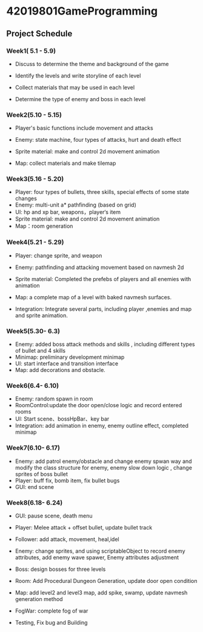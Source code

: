 # 42019801GameProgramming

## Project Schedule

### Week1( 5.1 - 5.9)

+ Discuss to determine the theme and background of the game
+ Identify the levels and write storyline of each level
+ Collect materials that may be used in each level

+ Determine the type of enemy and boss in each level

### Week2(5.10 - 5.15)

+ Player's basic functions include movement and attacks

+ Enemy: state machine, four types of attacks, hurt and death effect

+ Sprite material: make and control 2d movement animation

+ Map:  collect materials and make tilemap

   

### Week3(5.16 - 5.20)

+ Player: four types of bullets, three skills, special effects of some state changes
+ Enemy: multi-unit a* pathfinding (based on grid)
+ UI: hp and xp bar, weapons，player‘s item
+ Sprite material: make and control 2d movement animation
+ Map：room generation



### Week4(5.21 - 5.29)

+ Player: change sprite, and weapon 

+ Enemy: pathfinding and attacking movement based on navmesh 2d

+ Sprite material: Completed the prefebs of players and all enemies with animation

+ Map: a complete map of a level with baked navmesh surfaces.

+ Integration: Integrate several parts, including player ,enemies and map and sprite animation.

### Week5(5.30- 6.3)

+ Enemy: added boss attack methods and skills , including different types of bullet and 4 skills 
+ Minimap: preliminary development minimap
+ UI: start interface and transition interface
+ Map: add decorations and obstacle.

### Week6(6.4- 6.10)

+ Enemy: random spawn in room
+ RoomControl:update the door open/close logic and record entered rooms
+ UI: Start scene、bossHpBar、key bar
+ Integration: add animation in enemy, enemy outline effect, completed minimap  

### Week7(6.10- 6.17)

+ Enemy: add patrol enemy/obstacle and change enemy spwan way and modify the class structure for enemy, enemy slow down logic , change sprites of boss bullet
+ Player: buff fix, bomb item, fix bullet bugs
+ GUI: end scene

### Week8(6.18- 6.24)

+ GUI: pause scene, death menu
+ Player: Melee attack + offset bullet,  update bullet track
+ Follower: add attack, movement, heal,idel
+ Enemy: change sprites, and using scriptableObject to record enemy attributes, add enemy wave spawer, Enemy attributes adjustment
+ Boss: design bosses for three levels
+ Room: Add Procedural Dungeon Generation, update door open condition
+ Map: add level2 and level3 map, add spike, swamp, update navmesh generation method 
+ FogWar: complete fog of war

+ Testing, Fix bug and Building
